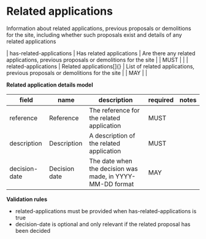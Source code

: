 # Related applications

Information about related applications, previous proposals or demolitions for the site, including whether such proposals exist and details of any related applications


| has-related-applications | Has related applications | Are there any related applications, previous proposals or demolitions for the site |  | MUST |  |
| related-applications | Related applications[]{} | List of related applications, previous proposals or demolitions for the site |  | MAY |  |


**Related application details model**

field | name | description | required | notes
-- | -- | -- | -- | --
reference | Reference | The reference for the related application | MUST | 
description | Description | A description of the related application | MUST | 
decision-date | Decision date | The date when the decision was made, in YYYY-MM-DD format | MAY | 

**Validation rules**

- related-applications must be provided when has-related-applications is true
- decision-date is optional and only relevant if the related proposal has been decided